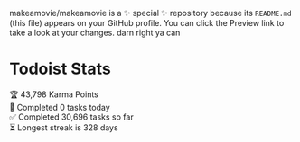 makeamovie/makeamovie is a ✨ special ✨ repository because its `README.md` (this file) appears on your GitHub profile.
You can click the Preview link to take a look at your changes. darn right ya can

# Todoist Stats

<!-- TODO-IST:START -->
🏆  43,798 Karma Points           
🌸  Completed 0 tasks today           
✅  Completed 30,696 tasks so far           
⏳  Longest streak is 328 days
<!-- TODO-IST:END -->